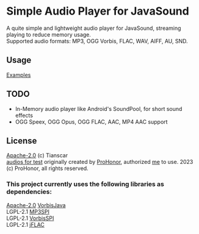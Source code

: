 # Simple Audio Player for JavaSound
A quite simple and lightweight audio player for JavaSound, streaming playing to reduce memory usage.  
Supported audio formats: MP3, OGG Vorbis, FLAC, WAV, AIFF, AU, SND.

## Usage
[Examples](/src/test/java/com/tianscar/audio/test/)

## TODO
- In-Memory audio player like Android's SoundPool, for short sound effects
- OGG Speex, OGG Opus, OGG FLAC, AAC, MP4 AAC support

## License
[Apache-2.0](/LICENSE) (c) Tianscar  
[audios for test](/src/test/resources) originally created by [ProHonor](https://github.com/Aislandz), authorized [me](https://github.com/Tianscar) to use. 2023 (c) ProHonor, all rights reserved.

### This project currently uses the following libraries as dependencies:
[Apache-2.0](https://github.com/Gagravarr/VorbisJava/blob/master/LICENSE.txt) [VorbisJava](https://github.com/Gagravarr/VorbisJava)  
LGPL-2.1 [MP3SPI](https://mvnrepository.com/artifact/com.googlecode.soundlibs/mp3spi/1.9.5.4)  
LGPL-2.1 [VorbisSPI](https://mvnrepository.com/artifact/com.googlecode.soundlibs/vorbisspi/1.0.3.3)  
LGPL-2.1 [jFLAC](https://jflac.sourceforge.net)